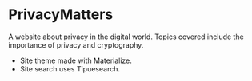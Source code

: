 # PrivacyMatters

A website about privacy in the digital world. Topics covered include the importance of privacy and cryptography.

- Site theme made with Materialize.
- Site search uses Tipuesearch.